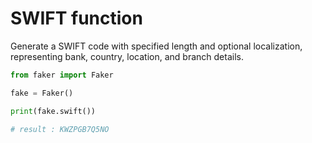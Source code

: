 # **SWIFT** function

Generate a SWIFT code with specified length and optional localization, representing bank, country, location, and branch details.

```py
from faker import Faker

fake = Faker()

print(fake.swift())

# result : KWZPGB7Q5NO
```
